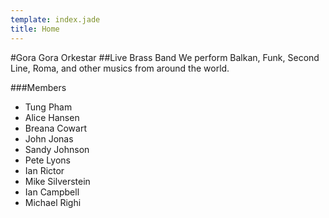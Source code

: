 ```yaml
---
template: index.jade
title: Home
---
```

#Gora Gora Orkestar
##Live Brass Band
We perform Balkan, Funk, Second Line, Roma, and other musics from around the world.

###Members
* Tung Pham
* Alice Hansen
* Breana Cowart
* John Jonas
* Sandy Johnson
* Pete Lyons
* Ian Rictor
* Mike Silverstein
* Ian Campbell
* Michael Righi
